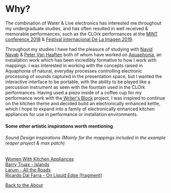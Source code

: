 <!---layout: page
title: "Why?"
permalink: /why/--->

<h1> Why? </h1>
The combination of Water & Live electronics has interested me throughout my undergraduate studies, and has often resulted in well received & memorable performances, such as the CLOrk performances at the  <a href="https://vimeo.com/303592192"> MINT conference 2018</a> & <a href="http://festivaldelaimagen.com/"> Festival Internacional De La Imagen 2019</a>.

Throughout my studies I have had the pleasure of studying with <a href="github.com/navid"> Navid Navab</a> & <a href="https://github.com/petervanhaaften"> Peter Van Haaften</a> both of whom have worked on <a href="http://navidnavab.net/projects.html#aquaphoneia"> Aquaphonia</a>, an installation work which has been incredibly formative to how I work with mappings. I was interested in working with the concepts raised in Aquaphonia of natural, everyday processes controlling electronic processing of sounds captured in the presentation space, but I wanted the interactive interface to be portable, with the ability to be played like a percussion instrument as seen with the fountain used in the CLOrk performances. Having used a piezo inside of a coffee cup for my performance work with the<a href="https://www.youtube.com/watch?v=OVAag53U51Q"> Writer's </a><a href="https://github.com/olivercarter/WritersBlock"> Block</a> project, I was inspired to continue on the kitchen theme and decided build an electronically enhanced kettle, which I hope to expand into a family of electronically enhanced kitchen appliances for use in performance or installation environments.

<h4> Some other artistic inspirations worth mentioning</h4>
<h6> Sound Design inspirations (Mainly for the mappings included in the example reaper project & max patch)</h6>
<a href="https://wwkacertification.blogspot.com/"> Women With Kitchen Appliances</a><br>
<a href="https://www.youtube.com/watch?v=RjFqrT6PdfI"> Barry Truax - Islands</a><br>
<a href="https://micahfrank.bandcamp.com/album/all-the-roads-2"> Larum - All the Roads</a><br>
<a href="http://www.fondation-langlois.org/html/e/oeu.php?NumEnregOeu=o00002735"> Ricardo Dal Farra - On Liquid Edge [fragment]</a><br>

 <a href="https://kaseypocius.github.io/MUMT306-MagicMappedKettle/about"> Back to the About</a>
